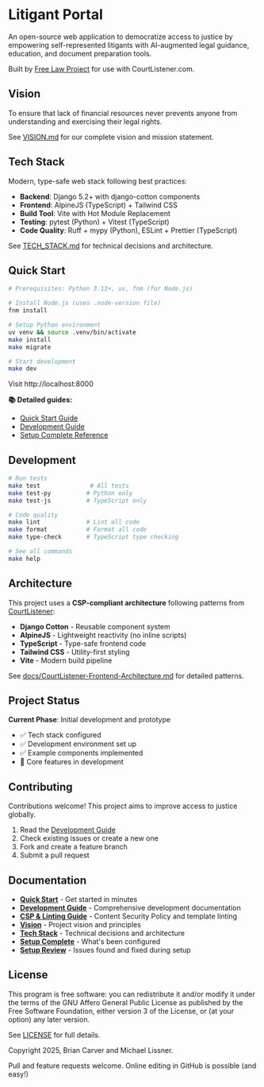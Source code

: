 # Litigant Portal

An open-source web application to democratize access to justice by empowering self-represented litigants with AI-augmented legal guidance, education, and document preparation tools.

Built by [Free Law Project](https://free.law) for use with CourtListener.com.

## Vision

To ensure that lack of financial resources never prevents anyone from understanding and exercising their legal rights.

See [VISION.md](./VISION.md) for our complete vision and mission statement.

## Tech Stack

Modern, type-safe web stack following best practices:

- **Backend**: Django 5.2+ with django-cotton components
- **Frontend**: AlpineJS (TypeScript) + Tailwind CSS
- **Build Tool**: Vite with Hot Module Replacement
- **Testing**: pytest (Python) + Vitest (TypeScript)
- **Code Quality**: Ruff + mypy (Python), ESLint + Prettier (TypeScript)

See [TECH_STACK.md](./TECH_STACK.md) for technical decisions and architecture.

## Quick Start

```bash
# Prerequisites: Python 3.13+, uv, fnm (for Node.js)

# Install Node.js (uses .node-version file)
fnm install

# Setup Python environment
uv venv && source .venv/bin/activate
make install
make migrate

# Start development
make dev
```

Visit http://localhost:8000

**📚 Detailed guides:**
- [Quick Start Guide](./docs/QUICKSTART.md)
- [Development Guide](./docs/DEVELOPMENT.md)
- [Setup Complete Reference](./docs/SETUP-COMPLETE.md)

## Development

```bash
# Run tests
make test              # All tests
make test-py          # Python only
make test-js          # TypeScript only

# Code quality
make lint             # Lint all code
make format           # Format all code
make type-check       # TypeScript type checking

# See all commands
make help
```

## Architecture

This project uses a **CSP-compliant architecture** following patterns from [CourtListener](https://github.com/freelawproject/courtlistener):

- **Django Cotton** - Reusable component system
- **AlpineJS** - Lightweight reactivity (no inline scripts)
- **TypeScript** - Type-safe frontend code
- **Tailwind CSS** - Utility-first styling
- **Vite** - Modern build pipeline

See [docs/CourtListener-Frontend-Architecture.md](./docs/CourtListener-Frontend-Architecture.md) for detailed patterns.

## Project Status

**Current Phase**: Initial development and prototype

- ✅ Tech stack configured
- ✅ Development environment set up
- ✅ Example components implemented
- 🚧 Core features in development

## Contributing

Contributions welcome! This project aims to improve access to justice globally.

1. Read the [Development Guide](./docs/DEVELOPMENT.md)
2. Check existing issues or create a new one
3. Fork and create a feature branch
4. Submit a pull request

## Documentation

- **[Quick Start](./docs/QUICKSTART.md)** - Get started in minutes
- **[Development Guide](./docs/DEVELOPMENT.md)** - Comprehensive development documentation
- **[CSP & Linting Guide](./docs/CSP-AND-LINTING.md)** - Content Security Policy and template linting
- **[Vision](./VISION.md)** - Project vision and principles
- **[Tech Stack](./TECH_STACK.md)** - Technical decisions and architecture
- **[Setup Complete](./docs/SETUP-COMPLETE.md)** - What's been configured
- **[Setup Review](./docs/SETUP-REVIEW.md)** - Issues found and fixed during setup

## License

This program is free software: you can redistribute it and/or modify it under the terms of the GNU Affero General Public License as published by the Free Software Foundation, either version 3 of the License, or (at your option) any later version.

See [LICENSE](./LICENSE) for full details.

Copyright 2025, Brian Carver and Michael Lissner.

Pull and feature requests welcome. Online editing in GitHub is possible (and easy!)
